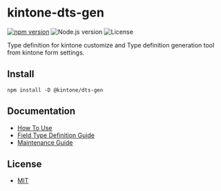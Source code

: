 # kintone-dts-gen

[![npm version](https://badge.fury.io/js/%40kintone%2Fdts-gen.svg)](https://badge.fury.io/js/%40kintone%2Fdts-gen)
![Node.js version](https://img.shields.io/badge/dynamic/json.svg?url=https://raw.githubusercontent.com/kintone/js-sdk/main/packages/dts-gen/package.json&label=node&query=$.engines.node&colorB=blue)
![License](https://img.shields.io/npm/l/@kintone/dts-gen.svg)

Type definition for kintone customize and
Type definition generation tool from kintone form settings.

## Install

```
npm install -D @kintone/dts-gen
```

## Documentation

- [How To Use](https://github.com/kintone/js-sdk/blob/main/packages/dts-gen/docs/how-to-use.md)
- [Field Type Definition Guide](https://github.com/kintone/js-sdk/blob/main/packages/dts-gen/docs/field-type-definition-guide.md)
- [Maintenance Guide](https://github.com/kintone/js-sdk/blob/main/packages/dts-gen/docs/maintenance-guide.md)

## License

- [MIT](https://github.com/kintone/js-sdk/tree/main/LICENSE)
